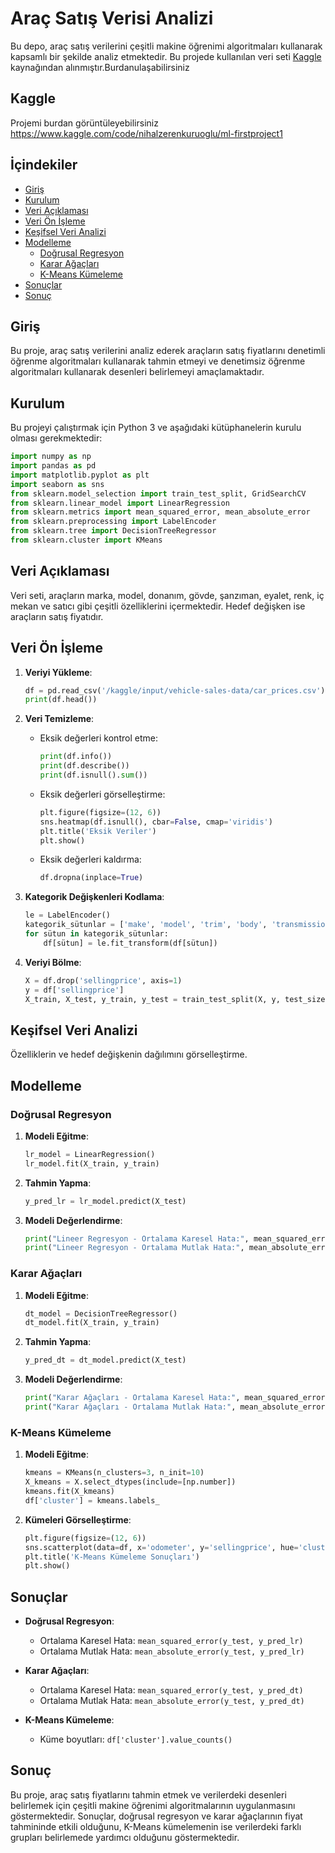 
# Araç Satış Verisi Analizi

Bu depo, araç satış verilerini çeşitli makine öğrenimi algoritmaları kullanarak kapsamlı bir şekilde analiz etmektedir. Bu projede kullanılan veri seti [Kaggle](https://www.kaggle.com/datasets/syedanwarafridi/vehicle-sales-data) kaynağından alınmıştır.Burdanulaşabilirsiniz



 ## Kaggle 
Projemi burdan görüntüleyebilirsiniz https://www.kaggle.com/code/nihalzerenkuruoglu/ml-firstproject1 




## İçindekiler
- [Giriş](#giriş)
- [Kurulum](#kurulum)
- [Veri Açıklaması](#veri-açıklaması)
- [Veri Ön İşleme](#veri-ön-işleme)
- [Keşifsel Veri Analizi](#keşifsel-veri-analizi)
- [Modelleme](#modelleme)
  - [Doğrusal Regresyon](#doğrusal-regresyon)
  - [Karar Ağaçları](#karar-ağaçları)
  - [K-Means Kümeleme](#k-means-kümeleme)
- [Sonuçlar](#sonuçlar)
- [Sonuç](#sonuç)

## Giriş
Bu proje, araç satış verilerini analiz ederek araçların satış fiyatlarını denetimli öğrenme algoritmaları kullanarak tahmin etmeyi ve denetimsiz öğrenme algoritmaları kullanarak desenleri belirlemeyi amaçlamaktadır.

## Kurulum
Bu projeyi çalıştırmak için Python 3 ve aşağıdaki kütüphanelerin kurulu olması gerekmektedir:
```python
import numpy as np
import pandas as pd
import matplotlib.pyplot as plt
import seaborn as sns
from sklearn.model_selection import train_test_split, GridSearchCV
from sklearn.linear_model import LinearRegression
from sklearn.metrics import mean_squared_error, mean_absolute_error
from sklearn.preprocessing import LabelEncoder
from sklearn.tree import DecisionTreeRegressor
from sklearn.cluster import KMeans
```

## Veri Açıklaması
Veri seti, araçların marka, model, donanım, gövde, şanzıman, eyalet, renk, iç mekan ve satıcı gibi çeşitli özelliklerini içermektedir. Hedef değişken ise araçların satış fiyatıdır.

## Veri Ön İşleme
1. **Veriyi Yükleme**:
    ```python
    df = pd.read_csv('/kaggle/input/vehicle-sales-data/car_prices.csv')
    print(df.head())
    ```

2. **Veri Temizleme**:
    - Eksik değerleri kontrol etme:
        ```python
        print(df.info())
        print(df.describe())
        print(df.isnull().sum())
        ```
    - Eksik değerleri görselleştirme:
        ```python
        plt.figure(figsize=(12, 6))
        sns.heatmap(df.isnull(), cbar=False, cmap='viridis')
        plt.title('Eksik Veriler')
        plt.show()
        ```
    - Eksik değerleri kaldırma:
        ```python
        df.dropna(inplace=True)
        ```

3. **Kategorik Değişkenleri Kodlama**:
    ```python
    le = LabelEncoder()
    kategorik_sütunlar = ['make', 'model', 'trim', 'body', 'transmission', 'state', 'color', 'interior', 'seller']
    for sütun in kategorik_sütunlar:
        df[sütun] = le.fit_transform(df[sütun])
    ```

4. **Veriyi Bölme**:
    ```python
    X = df.drop('sellingprice', axis=1)
    y = df['sellingprice']
    X_train, X_test, y_train, y_test = train_test_split(X, y, test_size=0.2, random_state=42)
    ```

## Keşifsel Veri Analizi
Özelliklerin ve hedef değişkenin dağılımını görselleştirme.

## Modelleme

### Doğrusal Regresyon
1. **Modeli Eğitme**:
    ```python
    lr_model = LinearRegression()
    lr_model.fit(X_train, y_train)
    ```
2. **Tahmin Yapma**:
    ```python
    y_pred_lr = lr_model.predict(X_test)
    ```
3. **Modeli Değerlendirme**:
    ```python
    print("Lineer Regresyon - Ortalama Karesel Hata:", mean_squared_error(y_test, y_pred_lr))
    print("Lineer Regresyon - Ortalama Mutlak Hata:", mean_absolute_error(y_test, y_pred_lr))
    ```

### Karar Ağaçları
1. **Modeli Eğitme**:
    ```python
    dt_model = DecisionTreeRegressor()
    dt_model.fit(X_train, y_train)
    ```
2. **Tahmin Yapma**:
    ```python
    y_pred_dt = dt_model.predict(X_test)
    ```
3. **Modeli Değerlendirme**:
    ```python
    print("Karar Ağaçları - Ortalama Karesel Hata:", mean_squared_error(y_test, y_pred_dt))
    print("Karar Ağaçları - Ortalama Mutlak Hata:", mean_absolute_error(y_test, y_pred_dt))
    ```

### K-Means Kümeleme
1. **Modeli Eğitme**:
    ```python
    kmeans = KMeans(n_clusters=3, n_init=10)
    X_kmeans = X.select_dtypes(include=[np.number])
    kmeans.fit(X_kmeans)
    df['cluster'] = kmeans.labels_
    ```
2. **Kümeleri Görselleştirme**:
    ```python
    plt.figure(figsize=(12, 6))
    sns.scatterplot(data=df, x='odometer', y='sellingprice', hue='cluster', palette='viridis')
    plt.title('K-Means Kümeleme Sonuçları')
    plt.show()
    ```

## Sonuçlar
- **Doğrusal Regresyon**:
    - Ortalama Karesel Hata: `mean_squared_error(y_test, y_pred_lr)`
    - Ortalama Mutlak Hata: `mean_absolute_error(y_test, y_pred_lr)`

- **Karar Ağaçları**:
    - Ortalama Karesel Hata: `mean_squared_error(y_test, y_pred_dt)`
    - Ortalama Mutlak Hata: `mean_absolute_error(y_test, y_pred_dt)`

- **K-Means Kümeleme**:
    - Küme boyutları: `df['cluster'].value_counts()`

## Sonuç
Bu proje, araç satış fiyatlarını tahmin etmek ve verilerdeki desenleri belirlemek için çeşitli makine öğrenimi algoritmalarının uygulanmasını göstermektedir. Sonuçlar, doğrusal regresyon ve karar ağaçlarının fiyat tahmininde etkili olduğunu, K-Means kümelemenin ise verilerdeki farklı grupları belirlemede yardımcı olduğunu göstermektedir.
